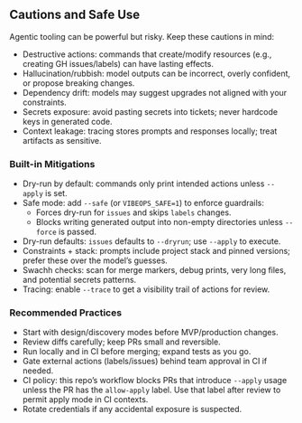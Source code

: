 ## Cautions and Safe Use

Agentic tooling can be powerful but risky. Keep these cautions in mind:

- Destructive actions: commands that create/modify resources (e.g., creating GH issues/labels) can have lasting effects.
- Hallucination/rubbish: model outputs can be incorrect, overly confident, or propose breaking changes.
- Dependency drift: models may suggest upgrades not aligned with your constraints.
- Secrets exposure: avoid pasting secrets into tickets; never hardcode keys in generated code.
- Context leakage: tracing stores prompts and responses locally; treat artifacts as sensitive.

### Built-in Mitigations
- Dry-run by default: commands only print intended actions unless `--apply` is set.
- Safe mode: add `--safe` (or `VIBEOPS_SAFE=1`) to enforce guardrails:
  - Forces dry-run for `issues` and skips `labels` changes.
  - Blocks writing generated output into non-empty directories unless `--force` is passed.
- Dry-run defaults: `issues` defaults to `--dryrun`; use `--apply` to execute.
- Constraints + stack: prompts include project stack and pinned versions; prefer these over the model’s guesses.
- Swachh checks: scan for merge markers, debug prints, very long files, and potential secrets patterns.
- Tracing: enable `--trace` to get a visibility trail of actions for review.

### Recommended Practices
- Start with design/discovery modes before MVP/production changes.
- Review diffs carefully; keep PRs small and reversible.
- Run locally and in CI before merging; expand tests as you go.
- Gate external actions (labels/issues) behind team approval in CI if needed.
- CI policy: this repo’s workflow blocks PRs that introduce `--apply` usage unless the PR has the `allow-apply` label. Use that label after review to permit apply mode in CI contexts.
- Rotate credentials if any accidental exposure is suspected.
